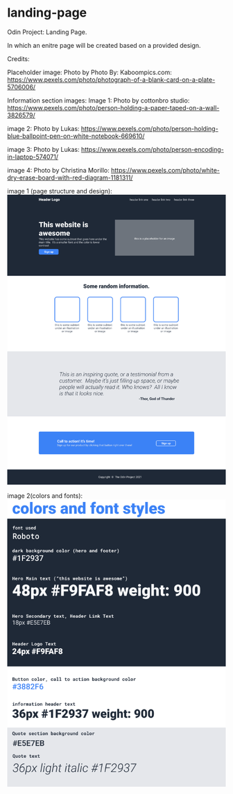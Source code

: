 # landing-page

Odin Project: Landing Page.


In which an enitre page will be created based on a provided design.


Credits:

Placeholder image:
Photo by Photo By: Kaboompics.com: https://www.pexels.com/photo/photograph-of-a-blank-card-on-a-plate-5706006/

Information section images:
Image 1:
 Photo by cottonbro studio: https://www.pexels.com/photo/person-holding-a-paper-taped-on-a-wall-3826579/

 image 2:
 Photo by Lukas: https://www.pexels.com/photo/person-holding-blue-ballpoint-pen-on-white-notebook-669610/

 image 3:
 Photo by Lukas: https://www.pexels.com/photo/person-encoding-in-laptop-574071/

 image 4:
 Photo by Christina Morillo: https://www.pexels.com/photo/white-dry-erase-board-with-red-diagram-1181311/

image 1 (page structure and design):
![project image #1](images/01.png)

image 2(colors and fonts):
![project image #2](images/02.png)